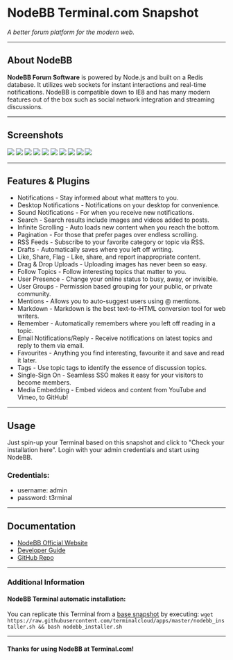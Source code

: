 # **NodeBB** Terminal.com Snapshot
*A better forum platform for the modern web.*

---

## About NodeBB
**NodeBB Forum Software** is powered by Node.js and built on a Redis database. It utilizes web sockets for instant interactions and real-time notifications. NodeBB is compatible down to IE8 and has many modern features out of the box such as social network integration and streaming discussions.

---
## Screenshots

[<img src="http://i.imgur.com/FLOUuIqb.png" />](http://i.imgur.com/FLOUuIq.png)&nbsp;[<img src="http://i.imgur.com/Ud1LrfIb.png" />](http://i.imgur.com/Ud1LrfI.png)&nbsp;[<img src="http://i.imgur.com/ZC8W39ab.png" />](http://i.imgur.com/ZC8W39a.png)&nbsp;[<img src="http://i.imgur.com/o90kVPib.png" />](http://i.imgur.com/o90kVPi.png)&nbsp;[<img src="http://i.imgur.com/AaRRrU2b.png" />](http://i.imgur.com/AaRRrU2.png)&nbsp;[<img src="http://i.imgur.com/LmHtPhob.png" />](http://i.imgur.com/LmHtPho.png)&nbsp;[<img src="http://i.imgur.com/paiJPJkb.jpg" />](http://i.imgur.com/paiJPJk.jpg)&nbsp;[<img src="http://i.imgur.com/ZfavPHDb.png" />](http://i.imgur.com/ZfavPHD.png)&nbsp;[<img src="http://i.imgur.com/8OLssij.png" />](http://i.imgur.com/8OLssij.png)&nbsp;[<img src="http://i.imgur.com/JKOc0LZ.png"/>](http://i.imgur.com/JKOc0LZ.png)

---


## Features & Plugins
- Notifications - Stay informed about what matters to you.
- Desktop Notifications - Notifications on your desktop for convenience.
- Sound Notifications - For when you receive new notifications.
- Search - Search results include images and videos added to posts.
- Infinite Scrolling - Auto loads new content when you reach the bottom.
- Pagination - For those that prefer pages over endless scrolling.
- RSS Feeds - Subscribe to your favorite category or topic via RSS.
- Drafts - Automatically saves where you left off writing.
- Like, Share, Flag - Like, share, and report inappropriate content.
- Drag & Drop Uploads - Uploading images has never been so easy.
- Follow Topics - Follow interesting topics that matter to you.
- User Presence - Change your online status to busy, away, or invisible.
- User Groups - Permission based grouping for your public, or private community.
- Mentions - Allows you to auto-suggest users using @ mentions.
- Markdown - Markdown is the best text-to-HTML conversion tool for web writers.
- Remember - Automatically remembers where you left off reading in a topic.
- Email Notifications/Reply - Receive notifications on latest topics and reply to them via email.
- Favourites - Anything you find interesting, favourite it and save and read it later.
- Tags - Use topic tags to identify the essence of discussion topics.
- Single-Sign On - Seamless SSO makes it easy for your visitors to become members.
- Media Embedding - Embed videos and content from YouTube and Vimeo, to GitHub!

---

## Usage

Just spin-up your Terminal based on this snapshot and click to "Check your installation here".
Login with your admin credentials and start using NodeBB.


### Credentials:

- username: admin
- password: t3rminal

---

## Documentation
- [NodeBB Official Website](https://nodebb.org)
- [Developer Guide](https://github.com/NodeBB/NodeBB/wiki)
- [GitHub Repo](https://github.com/NodeBB/NodeBB)

---

### Additional Information

#### NodeBB Terminal automatic installation:
You can replicate this Terminal from a [base snapshot](https://www.terminal.com/tiny/FzpHiTXG1K) by executing:
`wget https://raw.githubusercontent.com/terminalcloud/apps/master/nodebb_installer.sh && bash nodebb_installer.sh`

---

#### Thanks for using NodeBB at Terminal.com!
